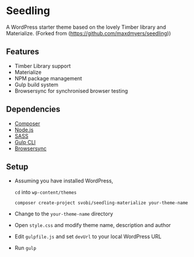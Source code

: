# Seedling
A WordPress starter theme based on the lovely Timber library and Materialize. (Forked from (https://github.com/maxdmyers/seedling))


Features
---
- Timber Library support
- Materialize
- NPM package management 
- Gulp build system
- Browsersync for synchronised browser testing

Dependencies
---
- [Composer](http://getcomposer.org)
- [Node.js](http://nodejs.org)
- [SASS](http://sass-lang.com/install)
- [Gulp CLI](http://gulpjs.com/)
- [Browsersync](https://browsersync.io/)

Setup
---
- Assuming you have installed WordPress, 

   `cd` into `wp-content/themes`

   `composer create-project svobi/seedling-materialize your-theme-name`

- Change to the `your-theme-name` directory
- Open `style.css` and modify theme name, description and author
- Edit `gulpfile.js` and set `devUrl` to your local WordPress URL
- Run `gulp`
